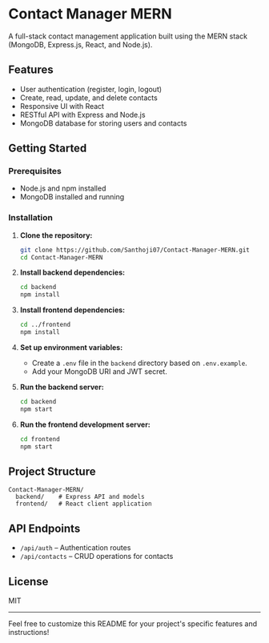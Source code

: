 # Contact Manager MERN

A full-stack contact management application built using the MERN stack (MongoDB, Express.js, React, and Node.js).

## Features

- User authentication (register, login, logout)
- Create, read, update, and delete contacts
- Responsive UI with React
- RESTful API with Express and Node.js
- MongoDB database for storing users and contacts

## Getting Started

### Prerequisites

- Node.js and npm installed
- MongoDB installed and running

### Installation

1. **Clone the repository:**
   ```bash
   git clone https://github.com/Santhoji07/Contact-Manager-MERN.git
   cd Contact-Manager-MERN
   ```

2. **Install backend dependencies:**
   ```bash
   cd backend
   npm install
   ```

3. **Install frontend dependencies:**
   ```bash
   cd ../frontend
   npm install
   ```

4. **Set up environment variables:**

   - Create a `.env` file in the `backend` directory based on `.env.example`.
   - Add your MongoDB URI and JWT secret.

5. **Run the backend server:**
   ```bash
   cd backend
   npm start
   ```

6. **Run the frontend development server:**
   ```bash
   cd frontend
   npm start
   ```

## Project Structure

```
Contact-Manager-MERN/
  backend/    # Express API and models
  frontend/   # React client application
```

## API Endpoints

- `/api/auth` – Authentication routes
- `/api/contacts` – CRUD operations for contacts

## License

MIT

---

Feel free to customize this README for your project's specific features and instructions!

